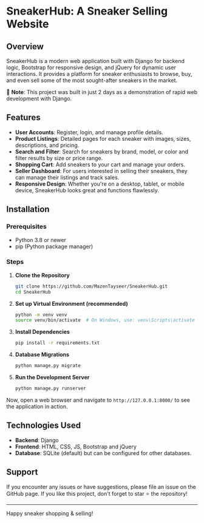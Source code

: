# SneakerHub: A Sneaker Selling Website 

## Overview

SneakerHub is a modern web application built with Django for backend logic, Bootstrap for responsive design, and jQuery for dynamic user interactions. It provides a platform for sneaker enthusiasts to browse, buy, and even sell some of the most sought-after sneakers in the market.

📌 **Note**: This project was built in just 2 days as a demonstration of rapid web development with Django.

## Features

- **User Accounts**: Register, login, and manage profile details.
- **Product Listings**: Detailed pages for each sneaker with images, sizes, descriptions, and pricing.
- **Search and Filter**: Search for sneakers by brand, model, or color and filter results by size or price range.
- **Shopping Cart**: Add sneakers to your cart and manage your orders.
- **Seller Dashboard**: For users interested in selling their sneakers, they can manage their listings and track sales.
- **Responsive Design**: Whether you're on a desktop, tablet, or mobile device, SneakerHub looks great and functions flawlessly.

## Installation

### Prerequisites

- Python 3.8 or newer
- pip (Python package manager)

### Steps

1. **Clone the Repository**

   ```bash
   git clone https://github.com/MazenTayseer/SneakerHub.git
   cd SneakerHub
   ```

2. **Set up Virtual Environment (recommended)**

   ```bash
   python -m venv venv
   source venv/bin/activate  # On Windows, use: venv\Scripts\activate
   ```

3. **Install Dependencies**

   ```bash
   pip install -r requirements.txt
   ```

4. **Database Migrations**

   ```bash
   python manage.py migrate
   ```

5. **Run the Development Server**

   ```bash
   python manage.py runserver
   ```

Now, open a web browser and navigate to `http://127.0.0.1:8000/` to see the application in action.


## Technologies Used

- **Backend**: Django
- **Frontend**: HTML, CSS, JS, Bootstrap and jQuery
- **Database**: SQLite (default) but can be configured for other databases.


## Support

If you encounter any issues or have suggestions, please file an issue on the GitHub page. If you like this project, don't forget to star ⭐ the repository!

---

Happy sneaker shopping & selling!
